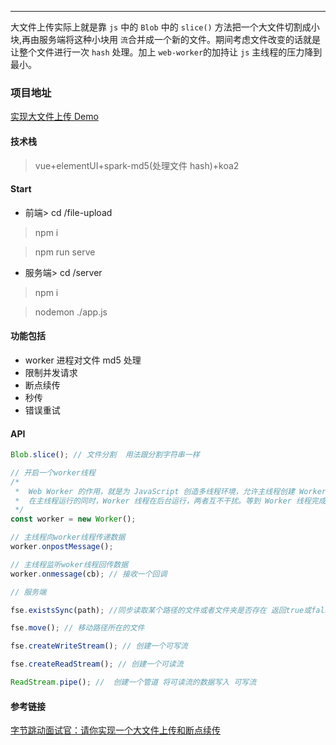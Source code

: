 ---

大文件上传实际上就是靠 `js` 中的 `Blob` 中的 `slice()` 方法把一个大文件切割成小块,再由服务端将这种小块用 `流`合并成一个新的文件。期间考虑文件改变的话就是让整个文件进行一次 `hash` 处理。加上 `web-worker`的加持让 `js` 主线程的压力降到最小。

### 项目地址

[实现大文件上传 Demo](https://github.com/qiYuei/upload-demo)

#### 技术栈

> vue+elementUI+spark-md5(处理文件 hash)+koa2

#### Start

- 前端> cd /file-upload

> npm i

> npm run serve

- 服务端> cd /server

> npm i

> nodemon ./app.js

#### 功能包括

- worker 进程对文件 md5 处理
- 限制并发请求
- 断点续传
- 秒传
- 错误重试

#### API

```javascript
Blob.slice(); // 文件分割  用法跟分割字符串一样

// 开启一个worker线程
/*
 *  Web Worker 的作用，就是为 JavaScript 创造多线程环境，允许主线程创建 Worker 线程，将一些任务分配给后者运行。
 *  在主线程运行的同时，Worker 线程在后台运行，两者互不干扰。等到 Worker 线程完成计算任务，再把结果返回给主线程。
 */
const worker = new Worker();

// 主线程向worker线程传递数据
worker.onpostMessage();

// 主线程监听woker线程回传数据
worker.onmessage(cb); // 接收一个回调

// 服务端

fse.existsSync(path); //同步读取某个路径的文件或者文件夹是否存在 返回true或false

fse.move(); // 移动路径所在的文件

fse.createWriteStream(); // 创建一个可写流

fse.createReadStream(); // 创建一个可读流

ReadStream.pipe(); //  创建一个管道 将可读流的数据写入 可写流
```

#### 参考链接

[字节跳动面试官：请你实现一个大文件上传和断点续传](https://juejin.im/post/6844904046436843527#heading-23)
